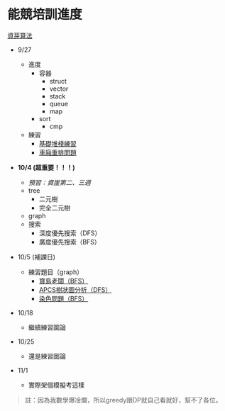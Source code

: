 # 能競培訓進度
[資芽算法](https://www.csie.ntu.edu.tw/~sprout/algo2018/)
 - 9/27
     - 進度
         - 容器
             - struct
             - vector
             - stack
             - queue
             - map
         - sort
             - cmp
     - 練習
         - [基礎堆棧練習](https://neoj.sprout.tw/problem/36/)
         - [車廂重排問題](https://neoj.sprout.tw/problem/19/)

 - **10/4 (超重要！！！)**
     - *預習：資崖第二、三週*
     - tree
         - 二元樹
         - 完全二元樹
     - graph
     - 搜索
         - 深度優先搜索（DFS）
         - 廣度優先搜索（BFS）
 - 10/5 (補課日)
     - 練習題目（graph）
         - [寶島老闆（BFS）](https://zerojudge.tw/ShowProblem?problemid=c520)
         - [APCS樹狀圖分析（DFS）](https://zerojudge.tw/ShowProblem?problemid=c463)
         - [染色問題（BFS）](https://zerojudge.tw/ShowProblem?problemid=d537)
 - 10/18
     - 繼續練習圖論
 - 10/25
     - 還是練習圖論
 - 11/1
     - 實際架個模擬考這樣

> 註：因為我數學爆凎爛，所以greedy跟DP就自己看就好，幫不了各位。